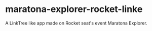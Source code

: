 # maratona-explorer-rocket-linke

A LinkTree like app made on Rocket seat's event Maratona Explorer.
